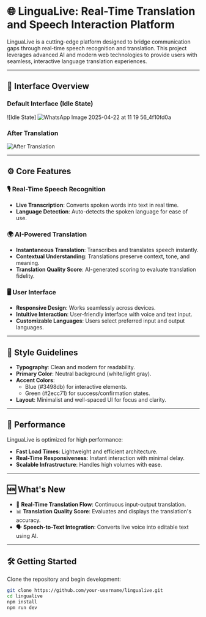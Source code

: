 # 🌐 LinguaLive: Real-Time Translation and Speech Interaction Platform

LinguaLive is a cutting-edge platform designed to bridge communication gaps through real-time speech recognition and translation. This project leverages advanced AI and modern web technologies to provide users with seamless, interactive language translation experiences.

---

## 📸 Interface Overview

### Default Interface (Idle State)
![Idle State]
![WhatsApp Image 2025-04-22 at 11 19 56_4f10fd0a](https://github.com/user-attachments/assets/12008d8e-e506-4980-963d-75983db13e23)


### After Translation
![After Translation](./83fc4508-0e35-4043-bae5-c2e8f3c3cb07.jpg)

---

## ⚙️ Core Features

### 🎙 Real-Time Speech Recognition
- **Live Transcription**: Converts spoken words into text in real time.
- **Language Detection**: Auto-detects the spoken language for ease of use.

### 🌍 AI-Powered Translation
- **Instantaneous Translation**: Transcribes and translates speech instantly.
- **Contextual Understanding**: Translations preserve context, tone, and meaning.
- **Translation Quality Score**: AI-generated scoring to evaluate translation fidelity.

### 🖥 User Interface
- **Responsive Design**: Works seamlessly across devices.
- **Intuitive Interaction**: User-friendly interface with voice and text input.
- **Customizable Languages**: Users select preferred input and output languages.

---

## 🎨 Style Guidelines

- **Typography**: Clean and modern for readability.
- **Primary Color**: Neutral background (white/light gray).
- **Accent Colors**:
  - Blue (#3498db) for interactive elements.
  - Green (#2ecc71) for success/confirmation states.
- **Layout**: Minimalist and well-spaced UI for focus and clarity.

---

## 🚀 Performance

LinguaLive is optimized for high performance:
- **Fast Load Times**: Lightweight and efficient architecture.
- **Real-Time Responsiveness**: Instant interaction with minimal delay.
- **Scalable Infrastructure**: Handles high volumes with ease.

---

## 🆕 What's New

- 🔄 **Real-Time Translation Flow**: Continuous input-output translation.
- 📊 **Translation Quality Score**: Evaluates and displays the translation's accuracy.
- 🗣 **Speech-to-Text Integration**: Converts live voice into editable text using AI.

---

## 🛠 Getting Started

Clone the repository and begin development:

```bash
git clone https://github.com/your-username/lingualive.git
cd lingualive
npm install
npm run dev
